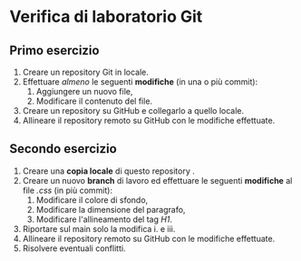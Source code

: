 # Verifica di laboratorio Git

## Primo esercizio

1. Creare un repository Git in locale.
1. Effettuare *almeno* le seguenti **modifiche** (in una o più commit):
    1. Aggiungere un nuovo file,
    1. Modificare il contenuto del file.
1. Creare un repository su GitHub e collegarlo a quello locale.
1. Allineare il repository remoto su GitHub con le modifiche effettuate.

## Secondo esercizio

1. Creare una **copia locale** di questo repository .
1. Creare un nuovo **branch** di lavoro ed effettuare le seguenti **modifiche** al file *.css* (in più commit):
    1. Modificare il colore di sfondo,
    1. Modificare la dimensione del paragrafo,
    1. Modificare l'allineamento del tag *H1*.
1. Riportare sul main solo la modifica i. e iii.
1. Allineare il repository remoto su GitHub con le modifiche effettuate.
1. Risolvere eventuali conflitti.

